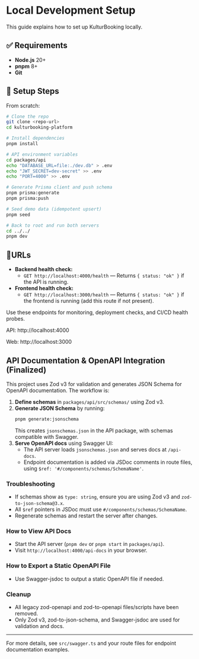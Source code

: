 # Local Development Setup

This guide explains how to set up KulturBooking locally.

## ✅ Requirements
* **Node.js** 20+
* **pnpm** 8+
* **Git**

## 🚀 Setup Steps

From scratch:

```bash
# Clone the repo
git clone <repo-url>
cd kulturbooking-platform

# Install dependencies
pnpm install

# API environment variables
cd packages/api
echo "DATABASE_URL=file:./dev.db" > .env
echo "JWT_SECRET=dev-secret" >> .env
echo "PORT=4000" >> .env

# Generate Prisma client and push schema
pnpm prisma:generate
pnpm prisma:push

# Seed demo data (idempotent upsert)
pnpm seed

# Back to root and run both servers
cd ../../
pnpm dev
```

## 🔗URLs

- **Backend health check:**
  - `GET http://localhost:4000/health` — Returns `{ status: "ok" }` if the API is running.
- **Frontend health check:**
  - `GET http://localhost:3000/health` — Returns `{ status: "ok" }` if the frontend is running (add this route if not present).

Use these endpoints for monitoring, deployment checks, and CI/CD health probes.

API: http://localhost:4000

Web: http://localhost:3000

## API Documentation & OpenAPI Integration (Finalized)

This project uses Zod v3 for validation and generates JSON Schema for OpenAPI documentation. The workflow is:

1. **Define schemas** in `packages/api/src/schemas/` using Zod v3.
2. **Generate JSON Schema** by running:
   ```sh
   pnpm generate:jsonschema
   ```
   This creates `jsonschemas.json` in the API package, with schemas compatible with Swagger.
3. **Serve OpenAPI docs** using Swagger UI:
   - The API server loads `jsonschemas.json` and serves docs at `/api-docs`.
   - Endpoint documentation is added via JSDoc comments in route files, using `$ref: '#/components/schemas/SchemaName'`.

### Troubleshooting
- If schemas show as `type: string`, ensure you are using Zod v3 and `zod-to-json-schema@3.x`.
- All `$ref` pointers in JSDoc must use `#/components/schemas/SchemaName`.
- Regenerate schemas and restart the server after changes.

### How to View API Docs
- Start the API server (`pnpm dev` or `pnpm start` in `packages/api`).
- Visit `http://localhost:4000/api-docs` in your browser.

### How to Export a Static OpenAPI File
- Use Swagger-jsdoc to output a static OpenAPI file if needed.

### Cleanup
- All legacy zod-openapi and zod-to-openapi files/scripts have been removed.
- Only Zod v3, zod-to-json-schema, and Swagger-jsdoc are used for validation and docs.

---

For more details, see `src/swagger.ts` and your route files for endpoint documentation examples.